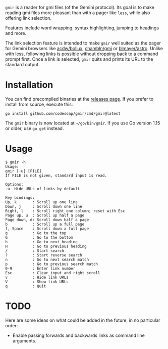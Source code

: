 `gmir` is a reader for gmi files (of the Gemini protocol). Its goal is
to make reading gmi files more pleasant than with a pager like `less`,
while also offering link selection.

Features include word wrapping, syntax highlighting, jumping to headings
and more.

The link selection feature is intended to make `gmir`
well suited as the pager for Gemini browsers like
[acdw/bollux](https://tildegit.org/acdw/bollux),
[chambln/gmi](https://sr.ht/~chambln/gmi/) or
[blmayer/astro](https://github.com/blmayer/astro). Unlike with less,
following links is possible without dropping back to a command prompt
first. Once a link is selected, `gmir` quits and prints its URL to the
standard output.

# Installation
You can find precompiled binaries at the
[releases page](https://github.com/codesoap/gmir/releases). If you
prefer to install from source, execute this:

```
go install github.com/codesoap/gmir/cmd/gmir@latest
```

The `gmir` binary is now located at `~/go/bin/gmir`. If you use Go
version 1.15 or older, use `go get` instead.

# Usage
```
$ gmir -h
Usage:
gmir [-u] [FILE]
If FILE is not given, standard input is read.

Options:
-u  Hide URLs of links by default

Key bindings:
Up, k       : Scroll up one line
Down, j     : Scroll down one line
Right, l    : Scroll right one column; reset with Esc
Page up, u  : Scroll up half a page
Page down, d: Scroll down half a page
b           : Scroll up a full page
f, Space    : Scroll down a full page
g           : Go to the top
G           : Go to the bottom
h           : Go to next heading
H           : Go to previous heading
/           : Start search
?           : Start reverse search
n           : Go to next search match
p           : Go to previous search match
0-9         : Enter link number
Esc         : Clear input and right scroll
v           : Hide link URLs
V           : Show link URLs
q           : Quit
```

# TODO
Here are some ideas on what could be added in the future, in no
particular order:
- Enable passing forwards and backwards links as command line arguments.
